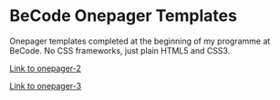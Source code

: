 # BeCode Onepager Templates

Onepager templates completed at the beginning of my programme at BeCode.
No CSS frameworks, just plain HTML5 and CSS3.

[Link to onepager-2](https://superchillb.github.io/becode-onepagers/onepager-2/)


[Link to onepager-3](https://superchillb.github.io/becode-onepagers/onepager-3/)
